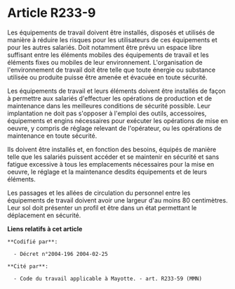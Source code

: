 # Article R233-9

Les équipements de travail doivent être installés, disposés et utilisés de manière à réduire les risques pour les
utilisateurs de ces équipements et pour les autres salariés. Doit notamment être prévu un espace libre suffisant entre les
éléments mobiles des équipements de travail et les éléments fixes ou mobiles de leur environnement. L'organisation de
l'environnement de travail doit être telle que toute énergie ou substance utilisée ou produite puisse être amenée et évacuée
en toute sécurité.

Les équipements de travail et leurs éléments doivent être installés de façon à permettre aux salariés d'effectuer les
opérations de production et de maintenance dans les meilleures conditions de sécurité possible. Leur implantation ne doit pas
s'opposer à l'emploi des outils, accessoires, équipements et engins nécessaires pour exécuter les opérations de mise en
oeuvre, y compris de réglage relevant de l'opérateur, ou les opérations de maintenance en toute sécurité.

Ils doivent être installés et, en fonction des besoins, équipés de manière telle que les salariés puissent accéder et se
maintenir en sécurité et sans fatigue excessive à tous les emplacements nécessaires pour la mise en oeuvre, le réglage et la
maintenance desdits équipements et de leurs éléments.

Les passages et les allées de circulation du personnel entre les équipements de travail doivent avoir une largeur d'au moins
80 centimètres. Leur sol doit présenter un profil et être dans un état permettant le déplacement en sécurité.

**Liens relatifs à cet article**

	**Codifié par**:

	  - Décret n°2004-196 2004-02-25

	**Cité par**:

	  - Code du travail applicable à Mayotte. - art. R233-59 (MMN)
